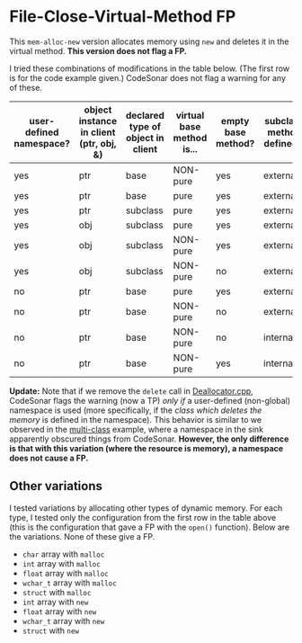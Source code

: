 # File-Close-Virtual-Method FP

This `mem-alloc-new` version allocates memory using `new` and deletes it in the virtual method. **This version does not flag a FP.**

I tried these combinations of modifications in the table below. (The first row is for the code example given.) CodeSonar does not flag a warning for any of these.

user-defined namespace? | object instance in client (ptr, obj, &) | declared type of object in client | virtual base method is... | empty base method? | subclass method defined...
--- | --- | --- | --- | --- | ---
yes | ptr | base | NON-pure | yes | externally
yes | ptr | base | pure | yes | externally
yes | ptr | subclass | pure | yes | externally
yes | obj | subclass | pure | yes | externally
yes | obj | subclass | NON-pure | yes | externally
yes | obj | subclass | NON-pure | no | externally
no | ptr | base | pure | yes | externally
no | ptr | base | NON-pure | no | externally
no | ptr | base | NON-pure | no | internally
no | ptr | base | NON-pure | yes | internally

**Update:** Note that if we remove the `delete` call in [Deallocator.cpp](https://github.iu.edu/zpreynol/file-close-virtual-method/blob/mem-alloc-new/Deallocator.cpp), CodeSonar flags the warning (now a TP) *only if* a user-defined (non-global) namespace is used (more specifically, if the *class which deletes the memory* is defined in the namespace). This behavior is similar to we observed in the [multi-class](https://github.iu.edu/zpreynol/file-close-virtual-method/tree/multi-class) example, where a namespace in the sink apparently obscured things from CodeSonar. **However, the only difference is that with this variation (where the resource is memory), a namespace does not cause a FP.**

## Other variations

I tested variations by allocating other types of dynamic memory. For each type, I tested only the configuration from the first row in the table above (this is the configuration that gave a FP with the `open()` function). Below are the variations. None of these give a FP.

* `char` array with `malloc`
* `int` array with `malloc`
* `float` array with `malloc`
* `wchar_t` array with `malloc`
* `struct` with `malloc`
* `int` array with `new`
* `float` array with `new`
* `wchar_t` array with `new`
* `struct` with `new`
